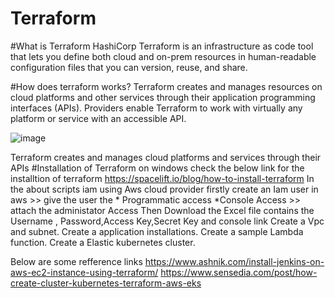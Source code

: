 # Terraform
#What is Terraform
 HashiCorp Terraform is an infrastructure as code tool that lets you define both cloud and on-prem resources in human-readable configuration files that you can version,   reuse, and share.

#How does terraform works?
 Terraform creates and manages resources on cloud platforms and other services through their application programming interfaces (APIs). Providers enable Terraform to   work with virtually any platform or service with an accessible API.

 ![image](https://user-images.githubusercontent.com/90096333/179201143-4cbcc9b7-0a2d-4371-8a02-b06a2aad71fc.png)

  Terraform creates and manages cloud platforms and services through their APIs
 #Installation of Terraform on windows
 check the below link for the installtion of terraform
 https://spacelift.io/blog/how-to-install-terraform
 In the about scripts iam using Aws cloud provider
 firstly create an Iam user in aws >> give the user the * Programmatic access *Console Access >> attach the administator Access 
 Then Download the Excel file contains the Username , Password,Access Key,Secret Key and console link 
 Create a Vpc and subnet.
 Create a application installations.
 Create a sample Lambda function.
 Create a Elastic kubernetes cluster.
 
 Below are some refference links
 https://www.ashnik.com/install-jenkins-on-aws-ec2-instance-using-terraform/
 https://www.sensedia.com/post/how-create-cluster-kubernetes-terraform-aws-eks
